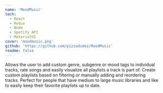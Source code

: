 ```yaml
---
name: 'MoodMusic'
tech:
  - React
  - Redux
  - Node
  - Spotify API
  - MaterialUI
cover: 'moodmusic.png'
github: 'https://github.com/pizzadudez/MoodMusic'
readme: false
---
```


Allows the user to add custom genre, subgenre or mood tags to individual tracks, rate songs and easily visualize all playlists a track is part of. Create custom playlists based on filtering or manually adding and reordering tracks. Perfect for people that have medium to large music libraries and like to easily keep their favorite playlists up to date.
